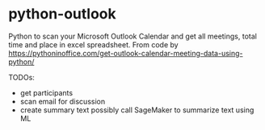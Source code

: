 # python-outlook

Python to scan your Microsoft Outlook Calendar and get all meetings, total time and place in excel spreadsheet. 
From code by https://pythoninoffice.com/get-outlook-calendar-meeting-data-using-python/

TODOs:
- get participants
- scan email for discussion
- create summary text possibly call SageMaker to summarize text using ML